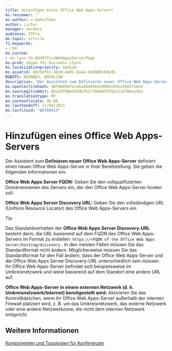 ```yaml
---
title: Hinzufügen eines Office Web Apps-Servers
ms.reviewer: ''
ms.author: v-mahoffman
author: cichur
manager: serdars
audience: ITPro
ms.topic: article
f1.keywords:
- CSH
ms.custom:
- ms.lync.tb.AddOfficeWebAppsServerPage
ms.prod: skype-for-business-itpro
ms.localizationpriority: medium
ms.assetid: 8825dfb1-4b3d-4e01-ba4a-2bd800c6de3b
ROBOTS: NOINDEX, NOFOLLOW
description: 'Der Assistent zum Definieren neuer Office Web Apps-Server definiert einen neuen Office Web Apps-Server in Ihrer Bereitstellung. Sie geben die folgenden Informationen ein:'
ms.openlocfilehash: d8f86890face6ae6a948a5006b101bc8585f16a4
ms.sourcegitcommit: 65a10f80e5dfd67b2778e09f5f92c21ef09ce36a
ms.translationtype: MT
ms.contentlocale: de-DE
ms.lasthandoff: 11/04/2021
ms.locfileid: "60766913"
---
```

# <a name="add-office-web-apps-server"></a>Hinzufügen eines Office Web Apps-Servers

Der Assistent zum **Definieren neuer Office Web Apps-Server** definiert einen neuen Office Web Apps-Server in Ihrer Bereitstellung. Sie geben die folgenden Informationen ein:

 **Office Web Apps Server FQDN:** Geben Sie den vollqualifizierten Domänennamen des Servers ein, der den Office Web Apps-Server hosten soll.

 **Office Web Apps Server Discovery URL:** Geben Sie den vollständigen URL (Uniform Resource Locator) des Office Web Apps-Servers ein.

> [!TIP]
> Das Standardverhalten der **Office Web Apps Server Discovery-URL** besteht darin, die URL basierend auf dem FQDN des Office Web Apps-Servers im Format zu erstellen: `https://<FQDN of the Office Web Apps Server/hosting/discovery` . In den meisten Fällen müssen Sie das Standardformat nicht ändern. Möglicherweise müssen Sie das Standardformat für den Fall ändern, dass der Office Web Apps-Server und die Office Web Apps Server Discovery-URL unterschiedlich sein müssen. Ihr Office Web Apps-Server befindet sich beispielsweise im Umkreisnetzwerk und weist basierend auf dem Standort eine andere URL auf.

 **Office Web Apps-Server in einem externen Netzwerk (d. h. Umkreisnetzwerk/Internet) bereitgestellt wird:** Aktivieren Sie das Kontrollkästchen, wenn ihr Office Web Apps-Server außerhalb der internen Firewall platziert wird, z. B. um das Umkreisnetzwerk, das externe Netzwerk oder eine andere Netzwerkzone, die nicht dem internen Netzwerk entspricht.

## <a name="see-also"></a>Weitere Informationen

[Komponenten und Topologien für Konferenzen](/previous-versions/office/lync-server-2013/lync-server-2013-components-and-topologies-for-conferencing)